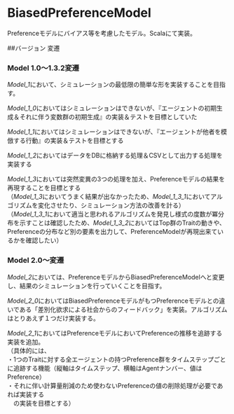 ﻿BiasedPreferenceModel
=====================

Preferenceモデルにバイアス等を考慮したモデル。Scalaにて実装。

##バージョン 変遷

### Model 1.0～1.3.2変遷

*Model_1*において、シミュレーションの最低限の簡単な形を実装することを目指す。

*Model_1_0*においてはシミュレーションはできないが、『エージェントの初期生成＆それに伴う変数群の初期生成』の実装＆テストを目標としていた

*Model_1_1*においてはシミュレーションはできないが、『エージェントが他者を模倣する行動』の実装＆テストを目標とする

*Model_1_2*においてはデータをDBに格納する処理＆CSVとして出力する処理を実装する

*Model_1_3*においては突然変異の3つの処理を加え、Preferenceモデルの結果を再現することを目標とする  
（*Model_1_3*においてうまく結果が出なかったため、*Model_1_3_1*においてアルゴリズムを変化させたり、シミュレーション方法の改善を計る）  
（*Model_1_3_1*において適当と思われるアルゴリズムを発見し様式の度数が冪分布を示すことは確認したため、*Model_1_3_2*においてはTop群のTraitの動きや、Preferenceの分布など別の要素を出力して、PreferenceModelが再現出来ているかを確認したい）  

### Model 2.0～変遷

*Model_2*においては、PreferenceモデルからBiasedPreferenceModelへと変更し、結果のシミュレーションを行っていくことを目指す。

*Model_2_0*においてはBiasedPreferenceモデルがもつPreferenceモデルとの違いである「差別化欲求による社会からのフィードバック」を実装。アルゴリズムはとりあえず１つだけ実装する。

*Model_2_1*においてはPreferenceモデルにおいてPreferenceの推移を追跡する実装を追加。  
（具体的には、  
・1つのTraitに対する全エージェントの持つPreference群をタイムステップごとに追跡する機能（縦軸はタイムステップ、横軸はAgentナンバー、値はPreference）  
・それに伴い計算量削減のため使わないPreferenceの値の削除処理が必要であれば実装する  
　の実装を目標とする）  

